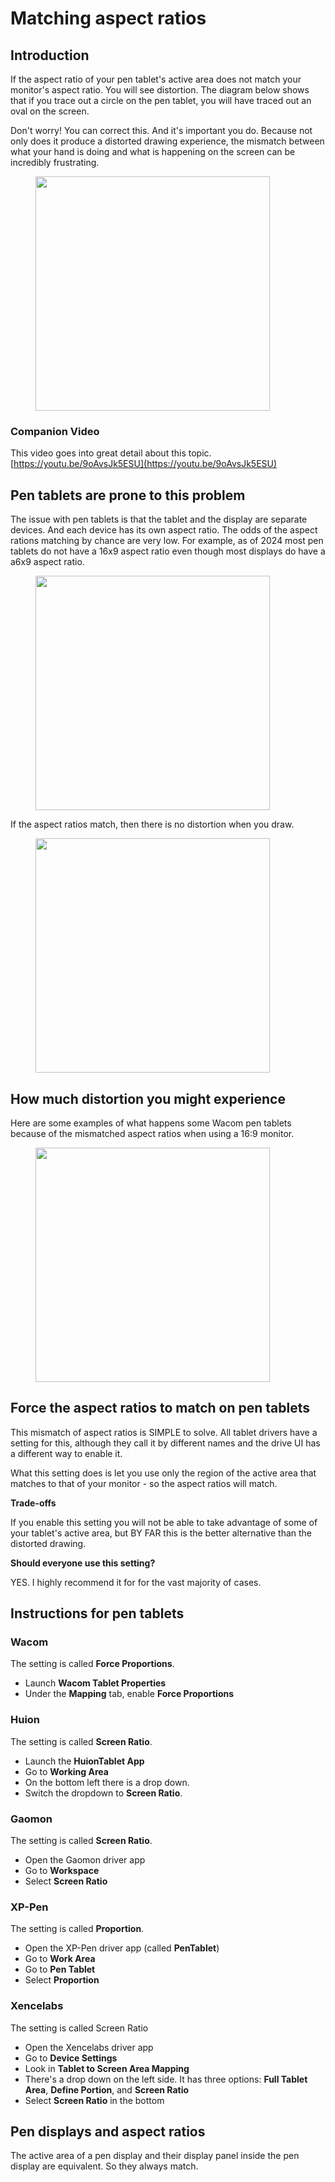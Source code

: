 # Matching aspect ratios

## Introduction

If the aspect ratio of your pen tablet's active area does not match your monitor's aspect ratio. You will see distortion. The diagram below shows that if you trace out a circle on the pen tablet, you will have traced out an oval on the screen.&#x20;

Don't worry! You can correct this. And it's important you do. Because not only does it produce a distorted drawing experience, the mismatch between what your hand is doing and what is happening on the screen can be incredibly frustrating.&#x20;

<div align="left">

<figure><img src="../../.gitbook/assets/Slide6 (1).JPG" alt="" width="375"><figcaption></figcaption></figure>

</div>

### Companion Video

This video goes into great detail about this topic. [https://youtu.be/9oAvsJk5ESU](https://youtu.be/9oAvsJk5ESU)

## Pen tablets are prone to this problem

The issue with pen tablets is that the tablet and the display are separate devices. And each device has its own aspect ratio. The odds of the aspect rations matching by chance are very low. For example, as of 2024 most pen tablets do not have a 16x9 aspect ratio even though most displays do have a a6x9 aspect ratio.

<div align="left">

<figure><img src="../../.gitbook/assets/Slide4.JPG" alt="" width="375"><figcaption></figcaption></figure>

</div>

If the aspect ratios match, then there is no distortion when you draw.

<div align="left">

<figure><img src="../../.gitbook/assets/Slide5.JPG" alt="" width="375"><figcaption></figcaption></figure>

</div>

## How much distortion you might experience

Here are some examples of what happens some Wacom pen tablets because of the mismatched aspect ratios when using a 16:9 monitor.&#x20;

<div align="left">

<figure><img src="../../.gitbook/assets/Slide10.JPG" alt="" width="375"><figcaption></figcaption></figure>

</div>

## Force the aspect ratios to match on pen tablets

This mismatch of aspect ratios is SIMPLE to solve. All tablet drivers have a setting for this, although they call it by different names and the drive UI has a different way to enable it.&#x20;

What this setting does is let you use only the region of the active area that matches to that of your monitor - so the aspect ratios will match.

**Trade-offs**

If you enable this setting you will not be able to take advantage of some of your tablet's active area, but BY FAR this is the better alternative than the distorted drawing.

**Should everyone use this setting?**

YES. I highly recommend it for for the vast majority of cases.

## Instructions for pen tablets

### Wacom

The setting is called **Force Proportions**.

* Launch **Wacom Tablet Properties**
* Under the **Mapping** tab, enable **Force Proportions**&#x20;

### Huion

The setting is called **Screen Ratio**.

* Launch the **HuionTablet App**
* Go to **Working Area**&#x20;
* On the bottom left there is a drop down.&#x20;
* Switch the dropdown to **Screen Ratio**.

### Gaomon

The setting is called **Screen Ratio**.

* Open the Gaomon driver app
* Go to **Workspace**
* Select **Screen Ratio**

### XP-Pen

The setting is called **Proportion**.

* Open the XP-Pen driver app (called **PenTablet**)
* Go to **Work Area**
* Go to **Pen Tablet**
* Select **Proportion**

### Xencelabs

The setting is called Screen Ratio

* Open the Xencelabs driver app
* Go to **Device Settings**
* Look in **Tablet to Screen Area Mapping**
* There's a drop down on the left side. It has three options: **Full Tablet Area**, **Define Portion**, and **Screen Ratio**
* Select **Screen Ratio** in the bottom&#x20;

## Pen displays and aspect ratios

The active area of a pen display and their display panel inside the pen display are equivalent. So they always match.

